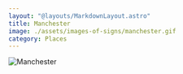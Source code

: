 ```yaml
---
layout: "@layouts/MarkdownLayout.astro"
title: Manchester
image: ./assets/images-of-signs/manchester.gif
category: Places
---
```


![Manchester](@signs/manchester.gif)

